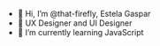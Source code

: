 - 👋 Hi, I’m @that-firefly, Estela Gaspar
- 👀 UX Designer and UI Designer
- 🌱 I’m currently learning JavaScript
